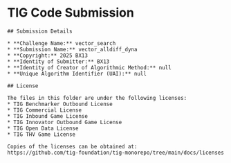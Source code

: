 # TIG Code Submission

    ## Submission Details

    * **Challenge Name:** vector_search
    * **Submission Name:** vector_alldiff_dyna
    * **Copyright:** 2025 BX13
    * **Identity of Submitter:** BX13
    * **Identity of Creator of Algorithmic Method:** null
    * **Unique Algorithm Identifier (UAI):** null

    ## License

    The files in this folder are under the following licenses:
    * TIG Benchmarker Outbound License
    * TIG Commercial License
    * TIG Inbound Game License
    * TIG Innovator Outbound Game License
    * TIG Open Data License
    * TIG THV Game License

    Copies of the licenses can be obtained at:  
    https://github.com/tig-foundation/tig-monorepo/tree/main/docs/licenses